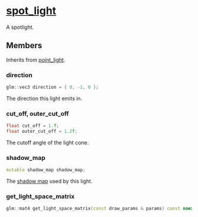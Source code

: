 # [spot_light](spot_light.hpp)

A spotlight.

## Members

Inherits from [point_light](point_light.md).

### direction

```cpp
glm::vec3 direction = { 0, -1, 0 };
```

The direction this light emits in.

### cut_off, outer_cut_off

```cpp
float cut_off = 1.f;
float outer_cut_off = 1.2f;
```

The cutoff angle of the light cone.

### shadow_map

```cpp
mutable shadow_map shadow_map;
```

The [shadow map](../impl/shadow_maps/shadow_map.md) used by this light.

### get_light_space_matrix

```cpp
glm::mat4 get_light_space_matrix(const draw_params & params) const noexcept;
```
